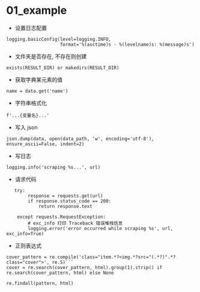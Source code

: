 # 01_example
* 设置日志配置
```
logging.basicConfig(level=logging.INFO,
                    format='%(asctime)s - %(levelname)s: %(message)s')
```
* 文件夹是否存在, 不存在则创建
```
exists(RESULT_DIR) or makedirs(RESULT_DIR)
```
* 获取字典某元素的值
```
name = data.get('name')
```
* 字符串格式化
```
f'...{变量名}...'
```
* 写入 json
```
json.dump(data, open(data_path, 'w', encoding='utf-8'), ensure_ascii=False, indent=2)
```
* 写日志
```
logging.info('scraping %s...', url)
```
* 请求代码
```
   try:
        response = requests.get(url)
        if response.status_code == 200:
            return response.text

    except requests.RequestException:
        # exc_info 打印 Traceback 错误堆栈信息
        logging.error('error occurred while scraping %s', url, exc_info=True)
```
* 正则表达式
```
cover_pattern = re.compile('class="item.*?<img.*?src="(.*?)".*?class="cover">', re.S)```
cover = re.search(cover_pattern, html).group(1).strip() if re.search(cover_pattern, html) else None

re.findall(pattern, html)
```

